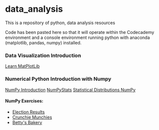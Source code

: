 # data_analysis
This is a repository of python, data analysis resources

Code has been pasted here so that it will operate within the Codecademy environment and a console environment running python with anaconda (matplotlib, pandas, numpy) installed.
### Data Visualization Introduction
[Learn MatPlotLib](https://github.com/cschellenberger/data_analysis/blob/master/learn_matplotlib)
### Numerical Python Introduction with Numpy
[NumPy Introduction](https://github.com/cschellenberger/data_analysis/blob/master/NumpyIntro)
[NumPyStats](https://github.com/cschellenberger/data_analysis/blob/master/NumpyStats)
[Statistical Distributions NumPy](https://github.com/cschellenberger/data_analysis/blob/master/StatDistNumpy)
#### NumPy Exercises:
- [Election Results](https://github.com/cschellenberger/data_analysis/blob/master/ElectionResults)
- [Crunchie Munchies](https://github.com/cschellenberger/data_analysis/blob/master/CrunchieMunchies)
- [Betty's Bakery](https://github.com/cschellenberger/data_analysis/blob/master/BettysBakery)
